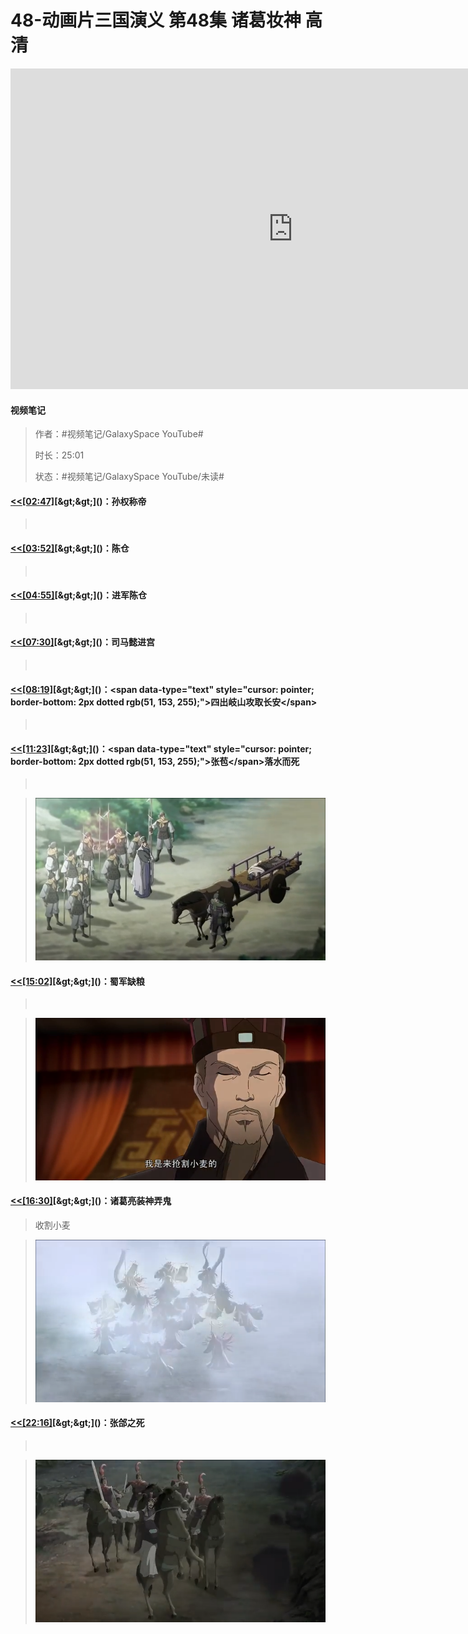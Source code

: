 # 48-动画片三国演义 第48集 诸葛妆神 高清

<iframe sandbox="allow-top-navigation-by-user-activation allow-same-origin allow-forms allow-scripts allow-popups" src="https://www.youtube.com/embed/1erS6Efbav8" data-src="" border="0" frameborder="no" framespacing="0" allowfullscreen="true" style="height: 513px; width: 903px; pointer-events: none;"></iframe>

#### <span data-type="text" style="text-shadow: 1px 1px var(--b3-theme-surface-lighter), 2px 2px var(--b3-theme-surface-lighter), 3px 3px var(--b3-theme-surface-lighter), 4px 4px var(--b3-theme-surface-lighter);">视频笔记</span>

> 作者：#视频笔记/GalaxySpace YouTube#​
>
> 时长：25:01
>
> 状态：#视频笔记/GalaxySpace YouTube/未读#​

#### [&lt;&lt;]()​[[02:47]](## "https://www.youtube.com/embed/1erS6Efbav8")​[&gt;&gt;]()：孙权称帝

> ‍

#### [&lt;&lt;]()​[[03:52]](## "https://www.youtube.com/embed/1erS6Efbav8")​[&gt;&gt;]()：陈仓

> ‍

#### [&lt;&lt;]()​[[04:55]](## "https://www.youtube.com/embed/1erS6Efbav8")​[&gt;&gt;]()：进军陈仓

> ‍

#### [&lt;&lt;]()​[[07:30]](## "https://www.youtube.com/embed/1erS6Efbav8")​[&gt;&gt;]()：司马懿进宫

> ‍

#### [&lt;&lt;]()​[[08:19]](## "https://www.youtube.com/embed/1erS6Efbav8")​[&gt;&gt;]()：<span data-type="text" style="cursor: pointer; border-bottom: 2px dotted rgb(51, 153, 255);">四出岐山攻取长安</span>

> ‍

#### [&lt;&lt;]()​[[11:23]](## "https://www.youtube.com/embed/1erS6Efbav8")​[&gt;&gt;]()：<span data-type="text" style="cursor: pointer; border-bottom: 2px dotted rgb(51, 153, 255);">张苞</span>落水而死

> ‍

> ​![image](assets/screenshot-20241110044938-oaxw3qt.png)​

#### [&lt;&lt;]()​[[15:02]](## "https://www.youtube.com/embed/1erS6Efbav8")​[&gt;&gt;]()：蜀军缺粮

> ‍

> ​![image](assets/screenshot-20241110045202-ju7daa3.png)​

#### [&lt;&lt;]()​[[16:30]](## "https://www.youtube.com/embed/1erS6Efbav8")​[&gt;&gt;]()：诸葛亮装神弄鬼

> 收割小麦

> ​![image](assets/screenshot-20241110045918-nhj9mo1.png)​

#### [&lt;&lt;]()​[[22:16]](## "https://www.youtube.com/embed/1erS6Efbav8")​[&gt;&gt;]()：张郃之死

> ‍

> ​![image](assets/screenshot-20241110050247-pulcajt.png)​

‍
